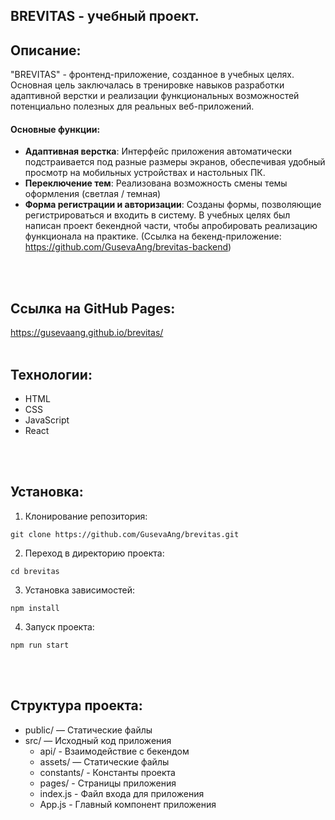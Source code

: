 ## BREVITAS - учебный проект.

## Описание: 
"BREVITAS" - фронтенд-приложение, созданное в учебных целях. Основная цель заключалась в тренировке навыков разработки адаптивной верстки и реализации функциональных возможностей потенциально полезных для реальных веб-приложений.
<br>
#### Основные функции:
* **Адаптивная верстка**: Интерфейс приложения автоматически подстраивается под разные размеры экранов, обеспечивая удобный просмотр на мобильных устройствах и настольных ПК.
* **Переключение тем**: Реализована возможность смены темы оформления (светлая / темная)
* **Форма регистрации и авторизации**: Созданы формы, позволяющие регистрироваться и входить в систему. В учебных целях был написан проект бекендной части, чтобы апробировать реализацию функционала на практике. (Ссылка на бекенд-приложение: https://github.com/GusevaAng/brevitas-backend)
<br>
<br>

## Ссылка на GitHub Pages:
https://gusevaang.github.io/brevitas/
<br>
<br>

## Технологии:
* HTML
* CSS
* JavaScript
* React
<br>
<br>

## Установка:
1. Клонирование репозитория: 
```
git clone https://github.com/GusevaAng/brevitas.git
```
2. Переход в директорию проекта: 
```
cd brevitas
```
3. Установка зависимостей: 
```
npm install
```
4. Запуск проекта: 
```
npm run start
```
<br>
<br>

## Структура проекта:
* public/ — Статические файлы
* src/ — Исходный код приложения
    - api/ - Взаимодействие с бекендом
    - assets/ — Статические файлы
    - constants/ - Константы проекта
    - pages/ - Страницы приложения
    - index.js - Файл входа для приложения
    - App.js - Главный компонент приложения
<br>
<br>




